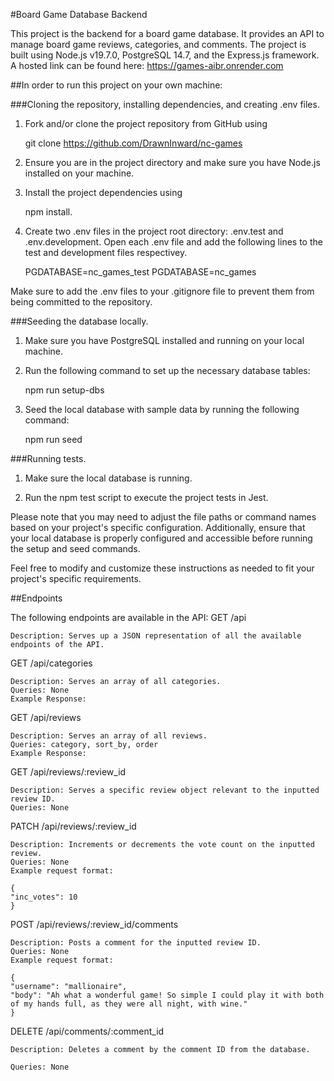 #Board Game Database Backend

This project is the backend for a board game database. It provides an API to manage board game reviews, categories, and comments. The project is built using Node.js v19.7.0, PostgreSQL 14.7, and the Express.js framework. A hosted link can be found here: https://games-aibr.onrender.com

##In order to run this project on your own machine:

###Cloning the repository, installing dependencies, and creating .env files.

1. Fork and/or clone the project repository from GitHub using

   git clone https://github.com/DrawnInward/nc-games

2. Ensure you are in the project directory and make sure you have Node.js installed on your machine.

3. Install the project dependencies using

   npm install.

4. Create two .env files in the project root directory: .env.test and .env.development. Open each .env file and add the following lines to the test and development files respectivey.

   PGDATABASE=nc_games_test
   PGDATABASE=nc_games

Make sure to add the .env files to your .gitignore file to prevent them from being committed to the repository.

###Seeding the database locally.

1. Make sure you have PostgreSQL installed and running on your local machine.

2. Run the following command to set up the necessary database tables:

   npm run setup-dbs

3. Seed the local database with sample data by running the following command:

   npm run seed

###Running tests.

1. Make sure the local database is running.

2. Run the npm test script to execute the project tests in Jest.

Please note that you may need to adjust the file paths or command names based on your project's specific configuration. Additionally, ensure that your local database is properly configured and accessible before running the setup and seed commands.

Feel free to modify and customize these instructions as needed to fit your project's specific requirements.

##Endpoints

The following endpoints are available in the API:
GET /api

    Description: Serves up a JSON representation of all the available endpoints of the API.

GET /api/categories

    Description: Serves an array of all categories.
    Queries: None
    Example Response:

GET /api/reviews

    Description: Serves an array of all reviews.
    Queries: category, sort_by, order
    Example Response:

GET /api/reviews/:review_id

    Description: Serves a specific review object relevant to the inputted review ID.
    Queries: None

PATCH /api/reviews/:review_id

    Description: Increments or decrements the vote count on the inputted review.
    Queries: None
    Example request format:

    {
    "inc_votes": 10
    }

POST /api/reviews/:review_id/comments

    Description: Posts a comment for the inputted review ID.
    Queries: None
    Example request format:

    {
    "username": "mallionaire",
    "body": "Ah what a wonderful game! So simple I could play it with both of my hands full, as they were all night, with wine."
    }

DELETE /api/comments/:comment_id

    Description: Deletes a comment by the comment ID from the database.

    Queries: None
